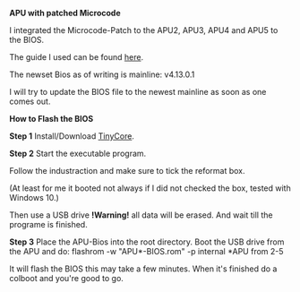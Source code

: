 **APU with patched Microcode**

I integrated the Microcode-Patch to the APU2, APU3, APU4 and APU5 to the BIOS.

The guide I used can be found [here](https://github.com/pcengines/apu2-documentation/blob/master/docs/microcode_patching.md).


The newset Bios as of writing is mainline: v4.13.0.1

I will try to update the BIOS file to the newest mainline as soon as one comes out.




**How to Flash the BIOS**

**Step 1**
Install/Download [TinyCore](https://www.pcengines.ch/tinycore.htm).

**Step 2**
Start the executable program.

Follow the industraction and make sure to tick the reformat box.

(At least for me it booted not always if I did not checked the box, tested with Windows 10.)

Then use a USB drive **!Warning!** all data will be erased.
And wait till the programe is finished.

**Step 3**
Place the APU-Bios into the root directory.
Boot the USB drive from the APU and do:
flashrom -w "APU*-BIOS.rom" -p internal 
*APU from 2-5

It will flash the BIOS this may take a few minutes.
When it's finished do a colboot and you're good to go.
